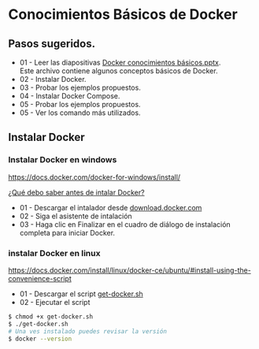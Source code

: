 # Conocimientos Básicos de Docker
## Pasos sugeridos.
- 01 - Leer las diapositivas [Docker conocimientos básicos.pptx](https://github.com/burongtz/apuntes/raw/master/docker/Docker%20conocimientos%20b%C3%A1sicos.pptx). \
Este archivo contiene algunos conceptos básicos de Docker.
- 02 - Instalar Docker.
- 03 - Probar los ejemplos propuestos.
- 04 - Instalar Docker Compose.
- 05 - Probar los ejemplos propuestos.
- 05 - Ver los comando más utilizados.

## Instalar Docker

### Instalar Docker en windows
https://docs.docker.com/docker-for-windows/install/

[¿Qué debo saber antes de intalar Docker?](https://docs.docker.com/docker-for-windows/install/#what-to-know-before-you-install)

- 01 - Descargar el intalador desde [download.docker.com](https://download.docker.com/win/stable/Docker%20for%20Windows%20Installer.exe)
- 02 - Siga el asistente de intalación
- 03 - Haga clic en Finalizar en el cuadro de diálogo de instalación completa para iniciar Docker.

### instalar Docker en linux
https://docs.docker.com/install/linux/docker-ce/ubuntu/#install-using-the-convenience-script

- 01 - Descargar el script [get-docker.sh](https://get.docker.com/)
- 02 - Ejecutar el script 
```bash
$ chmod +x get-docker.sh
$ ./get-docker.sh
# Una ves instalado puedes revisar la versión
$ docker --version
```